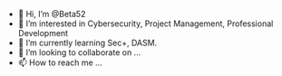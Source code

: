 - 👋 Hi, I’m @Beta52
- 👀 I’m interested in Cybersecurity, Project Management, Professional Development
- 🌱 I’m currently learning Sec+, DASM.
- 💞️ I’m looking to collaborate on ...
- 📫 How to reach me ...

<!---
Beta52/Beta52 is a ✨ special ✨ repository because its `README.md` (this file) appears on your GitHub profile.
You can click the Preview link to take a look at your changes.
--->

